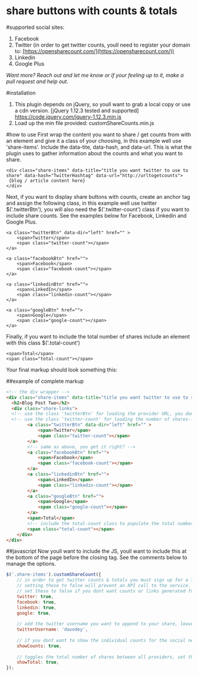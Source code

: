 # share buttons with counts & totals

#supported social sites:
1. Facebook
2. Twitter (in order to get twitter counts, youll need to register your domain to: [https://opensharecount.com/](https://opensharecount.com/))
3. Linkedin
4. Google Plus

*Want more?  Reach out and let me know or if your feeling up to it, make a pull request and help out.*

#installation
1. This plugin depends on jQuery, so youll want to grab a local copy or use a cdn version.
[jQuery 1.12.3 tested and supported] https://code.jquery.com/jquery-1.12.3.min.js
2. Load up the min file provided: customShareCounts.min.js

#how to use
First wrap the content you want to share / get counts from with an element and give it a class of your choosing, in this example well use 'share-items'.  Include the data-tite, data-hash, and data-url.  This is what the plugin uses to gather information about the counts and what you want to share.
```
<div class="share-items" data-title="title you want twitter to use to share" data-hash="TwitterHashtag" data-url="http://urltogetcounts">
 {blog / article content here}
</div>
```

Next, if you want to display share buttons with counts, create an anchor tag and assign the following class, in this example well use twitter $('.twitterBtn'), you will also need the $('.twitter-count') class if you want to include share counts. See the examples below for Facebook, Linkedin and Google Plus.
```
<a Class="twitterBtn" data-dir="left" href="" >
	<span>Twitter</span>
	<span class="twitter-count"></span>
</a>
```
```
<a class="facebookBtn" href="">
	<span>Facebook</span>
	<span class="facebook-count"></span>
</a>
```
```
<a class="linkedinBtn" href="">
	<span>LinkedIn</span>
	<span class="linkedin-count"></span>
</a>
```
```
<a class="googleBtn" href="">
	<span>Google</span>
	<span class="google-count"></span>
</a>
```
Finally, if you want to include the total number of shares include an element with this class $('.total-count')
```
<span>Total</span>
<span class="total-count"></span>
```
Your final markup should look something this:

##example of complete markup
```html
<!-- the div wrapper -->
<div class="share-items" data-title="title you want twitter to use to share" data-hash="TwitterHashtag" data-url="http://urltogetcounts">
  <h2>Blog Post Two</h2>
  <div class="share-links">
  <!-- use the class 'twitterBtn' for loading the provider URL, you dont need to include an href, this will generate for you -->
  <!-- use the class 'twitter-count' for loading the number of shares-->
		<a class="twitterBtn" data-dir="left" href="" >
			<span>Twitter</span>
			<span class="twitter-count"></span>
		</a>
		<!-- same as above, you get it right? -->
		<a class="facebookBtn" href="">
			<span>Facebook</span>
			<span class="facebook-count"></span>
		</a>
		<a class="linkedinBtn" href="">
			<span>LinkedIn</span>
			<span class="linkedin-count"></span>
		</a>
		<a class="googleBtn" href="">
			<span>Google</span>
			<span class="google-count"></span>
		</a>
		<span>Total</span>
		<!-- include the total-count class to populate the total number of shares -->
		<span class="total-count"></span>
	</div>
</div>
```
##javascript
Now youll want to include the JS, youll want to include this at the bottom of the page before the closing </body> tag.  See the comments below to manage the options.
```javascript
$('.share-items').customShareCount({
	// in order to get twitter counts & totals you must sign up for a free account @ https://opensharecount.com/
	// setting these to false will prevent an API call to the service.
	// set these to false if you dont want counts or links generated for that social network
	twitter: true,
	facebook: true,
	linkedin: true,
	google: true,
	
	// add the twitter username you want to append to your share, leave blank for none;
	twitterUsername: 'davodey',
	
	// if you dont want to show the individual counts for the social networks set to true above, set this to false. 
	showCounts: true,
	
	// toggles the total number of shares between all providers, set this to false if you dont want to see them
	showTotal: true,
});
```

